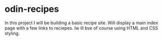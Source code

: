 # odin-recipes
In this project I will be building a basic recipe site. Will display a main index page with a few links to reciepes. Iw ill bve of course using HTML and CSS styling.

